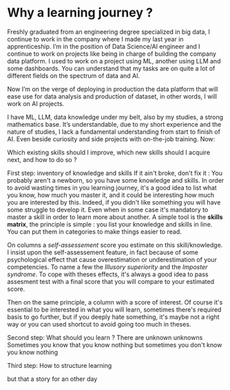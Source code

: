 # Why a learning journey ?

Freshly graduated from an engineering degree specialized in big data, I continue to work in the company where I made my last year in apprenticeship. I’m in the position of Data Science/AI engineer and I continue to work on projects like being in charge of building the company data platform. I used to work on a project using ML, another using LLM and some dashboards. You can understand that my tasks are on quite a lot of different fields on the spectrum of data and AI.

Now I’m on the verge of deploying in production the data platform that will ease use for data analysis and production of dataset, in other words, I will work on AI projects.

I have ML, LLM, data knowledge under my belt, also by my studies, a strong mathematics base. It’s understandable, due to my short experience and the nature of studies, I lack a fundamental understanding from start to finish of AI. Even beside curiosity and side projects with on-the-job training. Now:

Which existing skills should I improve, which new skills should I acquire next, and how to do so ?

First step: inventory of knowledge and skills
If it ain't broke, don't fix it : You probably aren't a newborn, so you have some knowledge and skills. In order to avoid wasting times in you learning journey, it's a good idea to list what you know, how much you master it, and it could be interesting how much you are interested by this. Indeed, if you didn't like something you will have some struggle to develop it. Even when in some case it's mandatory to master a skill in order to learn more about another.
A simple tool is the **skills matrix**, the principle is simple : you list your knowledge and skills in line. You can put them in categories to make things easier to read.

 On columns a *self-assessement* score you estimate on this skill/knowledge. I insist upon the self-assessement feature, in fact because of some psychological effect that cause overestimation or underestimation of your competencies. To name a few the *Illusory superiority* and the *Imposter syndrome*. To cope with theses effects, it's always a good idea to pass assesment test with a final score that you will compare to your estimated score.

Then on the same principle, a column with a score of interest. Of course it's essential to be interested in what you will learn, sometimes there's required basis to go further, but if you deeply hate something, it's maybe not a right way or you can used shortcut to avoid going too much in theses.

Second step: What should you learn ?
There are unknown unknowns
Sometimes you know that you know nothing but sometimes you don't know you know nothing

Third step: How to structure learning

but that a story for an other day
